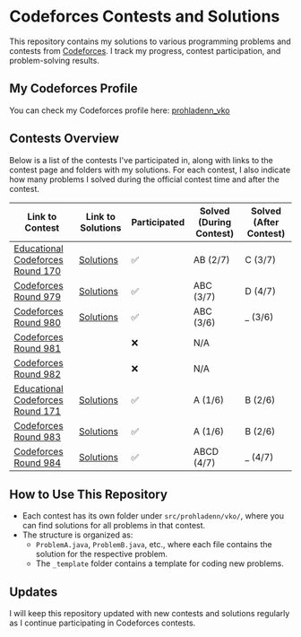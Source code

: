 # Codeforces Contests and Solutions

This repository contains my solutions to various programming problems and contests
from [Codeforces](https://codeforces.com). I track my progress, contest participation, and problem-solving results.

## My Codeforces Profile

You can check my Codeforces profile here: [prohladenn_vko](https://codeforces.com/profile/prohladenn_vko)

## Contests Overview

Below is a list of the contests I've participated in, along with links to the contest page and folders with my
solutions. For each contest, I also indicate how many problems I solved during the official contest time and after the
contest.

| Link to Contest                                                         | Link to Solutions                          | Participated | Solved (During Contest) | Solved (After Contest) |
|-------------------------------------------------------------------------|--------------------------------------------|--------------|-------------------------|------------------------|
| [Educational Codeforces Round 170](https://codeforces.com/contest/2025) | [Solutions](./src/prohladenn/vko/edu170)   | ✅            | AB (2/7)                | C (3/7)                |
| [Codeforces Round 979](https://codeforces.com/contest/2030)             | [Solutions](./src/prohladenn/vko/round979) | ✅            | ABC (3/7)               | D (4/7)                |
| [Codeforces Round 980](https://codeforces.com/contest/2023)             | [Solutions](./src/prohladenn/vko/round980) | ✅            | ABC (3/6)               | _ (3/6)                |
| [Codeforces Round 981](https://codeforces.com/contest/2033)             |                                            | ❌            | N/A                     |                        |
| [Codeforces Round 982](https://codeforces.com/contest/2027)             |                                            | ❌            | N/A                     |                        |
| [Educational Codeforces Round 171](https://codeforces.com/contest/2026) | [Solutions](./src/prohladenn/vko/edu171)   | ✅            | A (1/6)                 | B (2/6)                |
| [Codeforces Round 983](https://codeforces.com/contest/2032)             | [Solutions](./src/prohladenn/vko/round983) | ✅            | A (1/6)                 | B (2/6)                |
| [Codeforces Round 984](https://codeforces.com/contest/2036)             | [Solutions](./src/prohladenn/vko/round984) | ✅            | ABCD (4/7)              | _ (4/7)                |

[//]: # (✅❌⏰)

## How to Use This Repository

- Each contest has its own folder under `src/prohladenn/vko/`, where you can find solutions for all problems in that
  contest.
- The structure is organized as:
    - `ProblemA.java`, `ProblemB.java`, etc., where each file contains the solution for the respective problem.
    - The `_template` folder contains a template for coding new problems.

## Updates

I will keep this repository updated with new contests and solutions regularly as I continue participating in Codeforces
contests.

